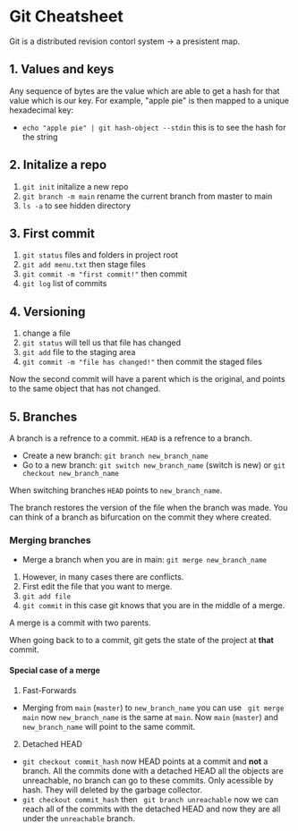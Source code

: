 # Git Cheatsheet

Git is a distributed revision contorl system -> a presistent map.

## 1. Values and keys

Any sequence of bytes are the value which are able to get a hash for that value which is our key. For example, "apple pie" is then mapped to a unique hexadecimal key:
- ``echo "apple pie" | git hash-object --stdin`` this is to see the hash for the string

## 2. Initalize a repo

1. ``git init`` initalize a new repo
2. ``git branch -m main`` rename the current branch from master to main
3. ``ls -a`` to see hidden directory

## 3. First commit

1. ``git status`` files and folders in project root
2. ``git add menu.txt`` then stage files 
3. ``git commit -m "first commit!"`` then commit
4. ``git log`` list of commits

## 4. Versioning

1. change a file 
2. ``git status`` will tell us that file has changed
3. ``git add`` file to the staging area
4. ``git commit -m "file has changed!"`` then commit the staged files

Now the second commit will have a parent which is the original, and points to the same object that has not changed.

## 5. Branches

A branch is a refrence to a commit.
``HEAD`` is a refrence to a branch.

- Create a new branch: ``git branch new_branch_name``
- Go to a new branch: ``git switch new_branch_name`` (switch is new) or ``git checkout new_branch_name``

When switching branches ``HEAD`` points to ``new_branch_name``. 

The branch restores the version of the file when the branch was made. You can think of a branch as bifurcation on the commit they where created.

### Merging branches

- Merge a branch when you are in main: ``git merge new_branch_name``

1. However, in many cases there are conflicts.
2. First edit the file that you want to merge.
3. ``git add file``
4. ``git commit`` in this case git knows that you are in the middle of a merge.

A merge is a commit with two parents.

When going back to to a commit, git gets the state of the project at **that** commit.

#### Special case of a merge

1. Fast-Forwards <br>
- Merging from ``main`` (``master``) to ``new_branch_name`` you can use `` git merge main`` now ``new_branch_name`` is the same at ``main``. Now ``main`` (``master``) and ``new_branch_name`` will point to the same commit.

2.  Detached HEAD  <br>
- ``git checkout commit_hash`` now HEAD points at a commit and **not** a branch. All the commits done with a detached HEAD all the objects are unreachable, no branch can go to these commits. Only acessible by hash. They will deleted by the garbage collector. <br>
- ``git checkout commit_hash`` then `` git branch unreachable`` now we can reach all of the commits with the detached HEAD and now they are all under the ``unreachable`` branch.
